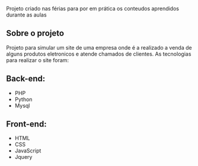 
Projeto criado nas férias para por em prática os conteudos aprendidos durante as aulas

## Sobre o projeto
Projeto para simular um site de uma empresa onde é a realizado a venda de alguns produtos eletronicos e atende chamados de clientes.
As tecnologias para realizar o site foram:

## Back-end:
- PHP
- Python
- Mysql

## Front-end:
- HTML
- CSS
- JavaScript
- Jquery

